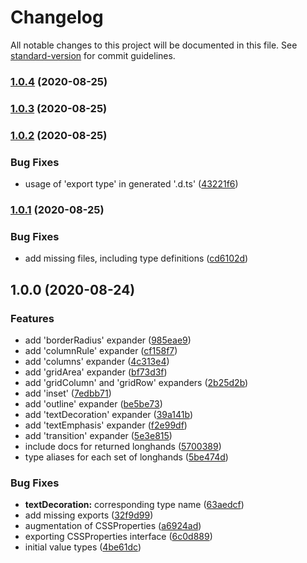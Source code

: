 # Changelog

All notable changes to this project will be documented in this file. See [standard-version](https://github.com/conventional-changelog/standard-version) for commit guidelines.

### [1.0.4](https://github.com/kripod/css-shorthand-expanders/compare/v1.0.3...v1.0.4) (2020-08-25)

### [1.0.3](https://github.com/kripod/css-shorthand-expanders/compare/v1.0.2...v1.0.3) (2020-08-25)

### [1.0.2](https://github.com/kripod/css-shorthand-expanders/compare/v1.0.1...v1.0.2) (2020-08-25)

### Bug Fixes

- usage of 'export type' in generated '.d.ts' ([43221f6](https://github.com/kripod/css-shorthand-expanders/commit/43221f622e5a3863d7f9a8289c06d03330810a3a))

### [1.0.1](https://github.com/kripod/css-shorthand-expanders/compare/v1.0.0...v1.0.1) (2020-08-25)

### Bug Fixes

- add missing files, including type definitions ([cd6102d](https://github.com/kripod/css-shorthand-expanders/commit/cd6102df424eee8a2955706a6dd9929a36498fe1))

## 1.0.0 (2020-08-24)

### Features

- add 'borderRadius' expander ([985eae9](https://github.com/kripod/css-shorthand-expanders/commit/985eae907043a0aec84de3c7d837f6d54802fd08))
- add 'columnRule' expander ([cf158f7](https://github.com/kripod/css-shorthand-expanders/commit/cf158f708a3f0b5ccff07df03f2bb54cf1f8c0ec))
- add 'columns' expander ([4c313e4](https://github.com/kripod/css-shorthand-expanders/commit/4c313e412d7fe3372d6cf13b16fd67884684ff37))
- add 'gridArea' expander ([bf73d3f](https://github.com/kripod/css-shorthand-expanders/commit/bf73d3fb7f6654fb6734c8ca793a9db77b189049))
- add 'gridColumn' and 'gridRow' expanders ([2b25d2b](https://github.com/kripod/css-shorthand-expanders/commit/2b25d2b5442acd61928417098266222f8ca63f89))
- add 'inset' ([7edbb71](https://github.com/kripod/css-shorthand-expanders/commit/7edbb7132534cdb98e8a42063ae75a76d13f2344))
- add 'outline' expander ([be5be73](https://github.com/kripod/css-shorthand-expanders/commit/be5be73f65f58da4355b6167e26d349ad279aa1a))
- add 'textDecoration' expander ([39a141b](https://github.com/kripod/css-shorthand-expanders/commit/39a141b5eaf5991761c9e23fc65c27d31a19714c))
- add 'textEmphasis' expander ([f2e99df](https://github.com/kripod/css-shorthand-expanders/commit/f2e99dfbce2cdf8bc5d23e1438c8f50b963510e1))
- add 'transition' expander ([5e3e815](https://github.com/kripod/css-shorthand-expanders/commit/5e3e815f755a1ea5a88044ac6cb537ac074eb95e))
- include docs for returned longhands ([5700389](https://github.com/kripod/css-shorthand-expanders/commit/570038977c132fbfdf22be68ca3f272f543a2ee2))
- type aliases for each set of longhands ([5be474d](https://github.com/kripod/css-shorthand-expanders/commit/5be474da9271e2bf0e3a43a167813c1b44df2033))

### Bug Fixes

- **textDecoration:** corresponding type name ([63aedcf](https://github.com/kripod/css-shorthand-expanders/commit/63aedcf8f0bd92d4bec8d750d29df2fb5383b7eb))
- add missing exports ([32f9d99](https://github.com/kripod/css-shorthand-expanders/commit/32f9d99a185532953b204bb98e8245befe5d23bf))
- augmentation of CSSProperties ([a6924ad](https://github.com/kripod/css-shorthand-expanders/commit/a6924adf70c03303e223584eab2c5c2142b7615d))
- exporting CSSProperties interface ([6c0d889](https://github.com/kripod/css-shorthand-expanders/commit/6c0d88989fa9cc179d83c4853efabb62de210a42))
- initial value types ([4be61dc](https://github.com/kripod/css-shorthand-expanders/commit/4be61dce3f4c4782f66497b08646ff668e4ddae3))
